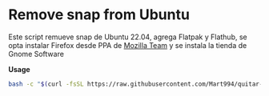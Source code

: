 # Remove snap from Ubuntu

Este script remueve snap de Ubuntu 22.04, agrega Flatpak y Flathub, se opta instalar Firefox desde PPA de [Mozilla Team](https://launchpad.net/~mozillateam/+archive/ubuntu/ppa) y se instala la tienda de Gnome Software

**Usage**

```bash
bash -c "$(curl -fsSL https://raw.githubusercontent.com/Mart994/quitar-snap/main/remove-snap.sh)"
```
